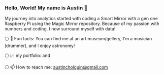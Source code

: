 ### Hello, World! My name is Austin 👋



My journey into analytics started with coding a Smart Mirror with a gen one Raspberry Pi using the Magic Mirror repository. Because of my passion with numbers and coding, I now surround myself with data!


⚪ 🥳 Fun facts: You can find me at an art museum/gellery, I'm a musician (drummer), and I enjoy astronomy!

⚪ 📈 my portfolio: and

⚪ 📫 How to reach me: austincholguin@gmail.com
